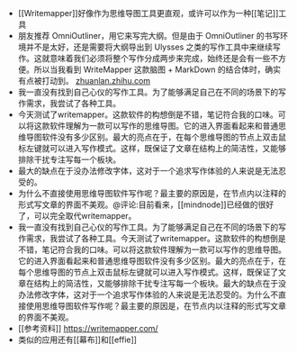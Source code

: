 - [[Writemapper]]好像作为思维导图工具更直观，或许可以作为一种[[笔记]]工具
- 朋友推荐 OmniOutliner，用它来写完大纲。但是由于 OmniOutliner 的书写环境并不是太好，还是需要将大纲导出到 Ulysses 之类的写作工具中来继续写作。这就意味着我们必须将整个写作分成两步来完成，始终还是会有一些不方便。所以当我看到 WriteMapper 这款脑图 + MarkDown 的结合体时，确实有点被打动到。 [zhuanlan.zhihu.com](https://zhuanlan.zhihu.com/p/29526816)
- 我一直没有找到自己心仪的写作工具。为了能够满足自己在不同的场景下的写作需求，我尝试了各种工具。
- 今天测试了writemapper。这款软件的构想倒是不错，笔记符合我的口味。可以将这款软件理解为一款可以写作的思维导图。它的进入界面看起来和普通思维导图软件没有多少区别。最大的亮点在于，在每个思维导图的节点上双击鼠标左键就可以进入写作模式。这样，既保证了文章在结构上的简洁性，又能够排除干扰专注写每一个板块。
- 最大的缺点在于没办法修改字体，这对于一个追求写作体验的人来说是无法忍受的。
- 为什么不直接使用思维导图软件写作呢？最主要的原因是，在节点内以注释的形式写文章的界面不美观。@评论:目前看来，[[mindnode]]已经做的很好了，可以完全取代writemapper。
- 我一直没有找到自己心仪的写作工具。为了能够满足自己在不同的场景下的写作需求，我尝试了各种工具。今天测试了writemapper。这款软件的构想倒是不错，笔记符合我的口味。可以将这款软件理解为一款可以写作的思维导图。它的进入界面看起来和普通思维导图软件没有多少区别。最大的亮点在于，在每个思维导图的节点上双击鼠标左键就可以进入写作模式。这样，既保证了文章在结构上的简洁性，又能够排除干扰专注写每一个板块。最大的缺点在于没办法修改字体，这对于一个追求写作体验的人来说是无法忍受的。为什么不直接使用思维导图软件写作呢？最主要的原因是，在节点内以注释的形式写文章的界面不美观。
- [[参考资料]] https://writemapper.com/
- 类似的应用还有[[幕布]]和[[effie]]
